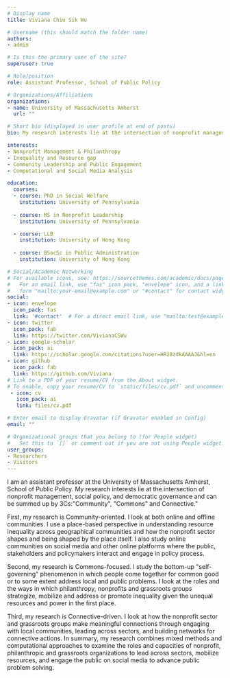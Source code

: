 ```yaml
---
# Display name
title: Viviana Chiu Sik Wu

# Username (this should match the folder name)
authors:
- admin

# Is this the primary user of the site?
superuser: true

# Role/position
role: Assistant Professor, School of Public Policy

# Organizations/Affiliations
organizations:
- name: University of Massachusetts Amherst
  url: ""

# Short bio (displayed in user profile at end of posts)
bio: My research interests lie at the intersection of nonprofit management, social policy, and democratic governance. 

interests:
- Nonprofit Management & Philanthropy
- Inequality and Resource gap
- Community Leadership and Public Engagement
- Computational and Social Media Analysis

education:
  courses:
  - course: PhD in Social Welfare
    institution: University of Pennsylvania
 
  - course: MS in Nonprofit Leadership
    institution: University of Pennsylvania

  - course: LLB 
    institution: University of Hong Kong
    
  - course: BSocSc in Public Administration
    institution: University of Hong Kong

# Social/Academic Networking
# For available icons, see: https://sourcethemes.com/academic/docs/page-builder/#icons
#   For an email link, use "fas" icon pack, "envelope" icon, and a link in the
#   form "mailto:your-email@example.com" or "#contact" for contact widget.
social:
- icon: envelope
  icon_pack: fas
  link: '#contact'  # For a direct email link, use "mailto:test@example.org".
- icon: twitter
  icon_pack: fab
  link: https://twitter.com/VivianaCSWu
- icon: google-scholar
  icon_pack: ai
  link: https://scholar.google.com/citations?user=HR28zdkAAAAJ&hl=en
- icon: github
  icon_pack: fab
  link: https://github.com/Viviana
# Link to a PDF of your resume/CV from the About widget.
# To enable, copy your resume/CV to `static/files/cv.pdf` and uncomment the lines below.
 - icon: cv
   icon_pack: ai
   link: files/cv.pdf

# Enter email to display Gravatar (if Gravatar enabled in Config)
email: ""

# Organizational groups that you belong to (for People widget)
#   Set this to `[]` or comment out if you are not using People widget.
user_groups:
- Researchers
- Visitors
---
```


I am an assistant professor at the University of Massachusetts Amherst, School of Public Policy. My research interests lie at the intersection of nonprofit management, social policy, and democratic governance and can be summed up by 3Cs:"Community", "Commons" and Connective."

First, my research is Community-oriented. I look at both online and offline communities. I use a place-based perspective in understanding resource inequality across geographical communities and how the nonprofit sector shapes and being shaped by the place itself. I also study online communities on social media and other online platforms where the public, stakeholders and policymakers interact and engage in policy process.

Second, my research is Commons-focused. I study the bottom-up "self-governing" phenomenon in which people come together for common good or to some extent address local and public problems. I look at the roles and the ways in which philanthropy, nonprofits and grassroots groups strategize, mobilize and address or promote inequality given the unequal resources and power in the first place.

Third, my research is Connective-driven. I look at how the nonprofit sector and grassroots groups make meaningful connections through engaging with local communities, leading across sectors, and building networks for connective actions.
In summary, my research combines mixed methods and computational approaches to examine the roles and capacities of nonprofit, philanthropic and grassroots organizations to lead across sectors, mobilize resources, and engage the public on social media to advance public problem solving.
